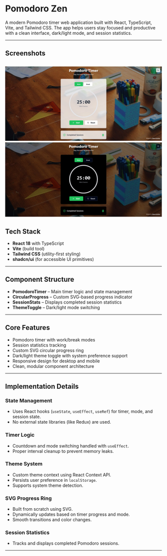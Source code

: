 # Pomodoro Zen

A modern Pomodoro timer web application built with React, TypeScript, Vite, and Tailwind CSS. The app helps users stay focused and productive with a clean interface, dark/light mode, and session statistics.

---
## Screenshots
![Light Mode Screenshot](src/images/pomodoro_lightmode.png)
![Dark Mode Screenshot](src/images/pomodoro_darkmode.png)
---

## Tech Stack

- **React 18** with TypeScript
- **Vite** (build tool)
- **Tailwind CSS** (utility-first styling)
- **shadcn/ui** (for accessible UI primitives)

---

## Component Structure

- **PomodoroTimer** – Main timer logic and state management
- **CircularProgress** – Custom SVG-based progress indicator
- **SessionStats** – Displays completed session statistics
- **ThemeToggle** – Dark/light mode switching

---

## Core Features

- Pomodoro timer with work/break modes
- Session statistics tracking
- Custom SVG circular progress ring
- Dark/light theme toggle with system preference support
- Responsive design for desktop and mobile
- Clean, modular component architecture

---

## Implementation Details

### State Management

- Uses React hooks (`useState`, `useEffect`, `useRef`) for timer, mode, and session state.
- No external state libraries (like Redux) are used.

### Timer Logic

- Countdown and mode switching handled with `useEffect`.
- Proper interval cleanup to prevent memory leaks.

### Theme System

- Custom theme context using React Context API.
- Persists user preference in `localStorage`.
- Supports system theme detection.

### SVG Progress Ring

- Built from scratch using SVG.
- Dynamically updates based on timer progress and mode.
- Smooth transitions and color changes.

### Session Statistics

- Tracks and displays completed Pomodoro sessions.

---

